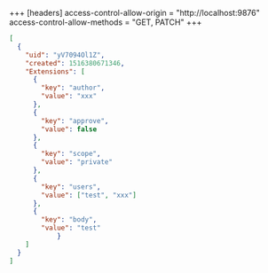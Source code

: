 +++
[headers]
access-control-allow-origin = "http://localhost:9876"
access-control-allow-methods = "GET, PATCH"
+++

```json
[
  {
    "uid": "yV7094Ol1Z",
    "created": 1516380671346,
    "Extensions": [
      {
        "key": "author",
        "value": "xxx"
      },
      {
        "key": "approve",
        "value": false
      },
      {
        "key": "scope",
        "value": "private"
      },
      {
        "key": "users",
        "value": ["test", "xxx"]
      },
      {
        "key": "body",
        "value": "test"
			}
    ]
  }
]
```
